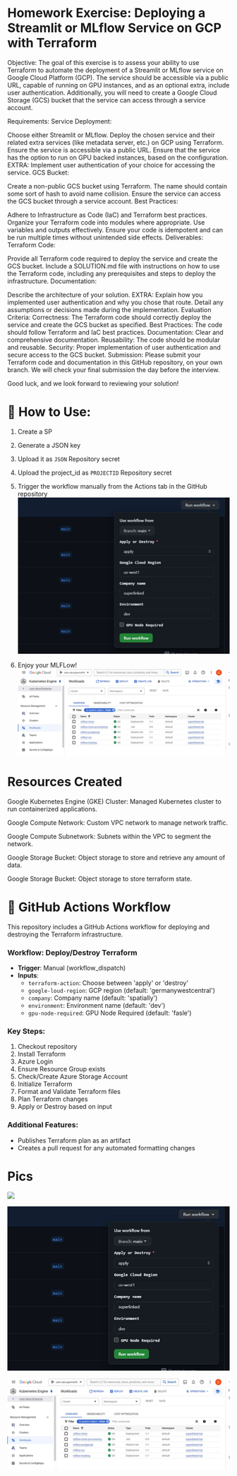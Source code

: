 # Homework Exercise: Deploying a Streamlit or MLflow Service on GCP with Terraform

Objective:
The goal of this exercise is to assess your ability to use Terraform to automate the deployment of a Streamlit or MLflow service on Google Cloud Platform (GCP). The service should be accessible via a public URL, capable of running on GPU instances, and as an optional extra, include user authentication. Additionally, you will need to create a Google Cloud Storage (GCS) bucket that the service can access through a service account.

Requirements:
Service Deployment:

Choose either Streamlit or MLflow.
Deploy the chosen service and their related extra services (like metadata server, etc.) on GCP using Terraform.
Ensure the service is accessible via a public URL.
Ensure that the service has the option to run on GPU backed instances, based on the configuration.
EXTRA: Implement user authentication of your choice for accessing the service.
GCS Bucket:

Create a non-public GCS bucket using Terraform. The name should contain some sort of hash to avoid name collision.
Ensure the service can access the GCS bucket through a service account.
Best Practices:

Adhere to Infrastructure as Code (IaC) and Terraform best practices.
Organize your Terraform code into modules where appropriate.
Use variables and outputs effectively.
Ensure your code is idempotent and can be run multiple times without unintended side effects.
Deliverables:
Terraform Code:

Provide all Terraform code required to deploy the service and create the GCS bucket.
Include a SOLUTION.md file with instructions on how to use the Terraform code, including any prerequisites and steps to deploy the infrastructure.
Documentation:

Describe the architecture of your solution.
EXTRA: Explain how you implemented user authentication and why you chose that route.
Detail any assumptions or decisions made during the implementation.
Evaluation Criteria:
Correctness: The Terraform code should correctly deploy the service and create the GCS bucket as specified.
Best Practices: The code should follow Terraform and IaC best practices.
Documentation: Clear and comprehensive documentation.
Reusability: The code should be modular and reusable.
Security: Proper implementation of user authentication and secure access to the GCS bucket.
Submission:
Please submit your Terraform code and documentation in this GitHub repository, on your own branch. We will check your final submission the day before the interview.

Good luck, and we look forward to reviewing your solution!

# 🚀 How to Use:

1. Create a SP

2. Generate a JSON key
   
4. Upload it as `JSON` Repository secret

5. Upload the project_id as `PROJECTID` Repository secret

6. Trigger the workflow manually from the Actions tab in the GitHub repository
![](pics/proof0.jpg)

7. Enjoy your MLFLow!
![](pics/proof1.jpg)

# Resources Created

Google Kubernetes Engine (GKE) Cluster: Managed Kubernetes cluster to run containerized applications.

Google Compute Network: Custom VPC network to manage network traffic.

Google Compute Subnetwork: Subnets within the VPC to segment the network.

Google Storage Bucket: Object storage to store and retrieve any amount of data.

Google Storage Bucket: Object storage to store terraform state.

# 🔄 GitHub Actions Workflow

This repository includes a GitHub Actions workflow for deploying and destroying the Terraform infrastructure.

### Workflow: Deploy/Destroy Terraform

- **Trigger**: Manual (workflow_dispatch)
- **Inputs**:
  - `terraform-action`: Choose between 'apply' or 'destroy'
  - `google-loud-region`: GCP region (default: 'germanywestcentral')
  - `company`: Company name (default: 'spatially')
  - `environment`: Environment name (default: 'dev')
  - `gpu-node-required`: GPU Node Required (default: 'fasle')

### Key Steps:

1. Checkout repository
2. Install Terraform
3. Azure Login
4. Ensure Resource Group exists
5. Check/Create Azure Storage Account
6. Initialize Terraform
7. Format and Validate Terraform files
8. Plan Terraform changes
9. Apply or Destroy based on input

### Additional Features:

- Publishes Terraform plan as an artifact
- Creates a pull request for any automated formatting changes

# Pics

![](pics/proof_oreillyjpg)

![](pics/proof0.jpg)

![](pics/proof1.jpg)


